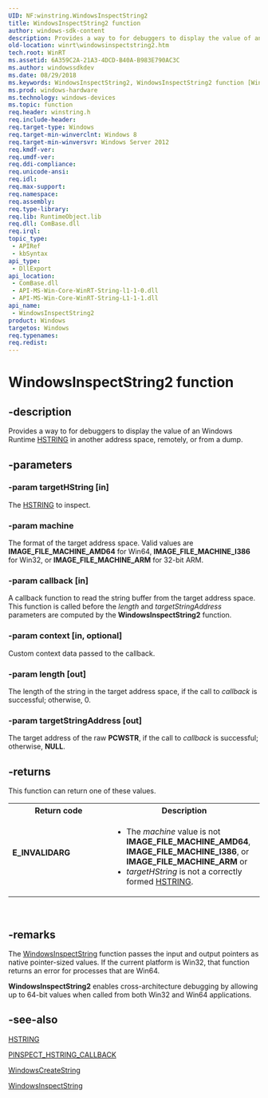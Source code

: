 ```yaml
---
UID: NF:winstring.WindowsInspectString2
title: WindowsInspectString2 function
author: windows-sdk-content
description: Provides a way to for debuggers to display the value of an Windows Runtime&#160;HSTRING in another address space, remotely, or from a dump.
old-location: winrt\windowsinspectstring2.htm
tech.root: WinRT
ms.assetid: 6A359C2A-21A3-4DCD-B40A-B983E790AC3C
ms.author: windowssdkdev
ms.date: 08/29/2018
ms.keywords: WindowsInspectString2, WindowsInspectString2 function [Windows Runtime], winrt.windowsinspectstring2, winstring/WindowsInspectString2
ms.prod: windows-hardware
ms.technology: windows-devices
ms.topic: function
req.header: winstring.h
req.include-header: 
req.target-type: Windows
req.target-min-winverclnt: Windows 8
req.target-min-winversvr: Windows Server 2012
req.kmdf-ver: 
req.umdf-ver: 
req.ddi-compliance: 
req.unicode-ansi: 
req.idl: 
req.max-support: 
req.namespace: 
req.assembly: 
req.type-library: 
req.lib: RuntimeObject.lib
req.dll: ComBase.dll
req.irql: 
topic_type:
 - APIRef
 - kbSyntax
api_type:
 - DllExport
api_location:
 - ComBase.dll
 - API-MS-Win-Core-WinRT-String-l1-1-0.dll
 - API-MS-Win-Core-WinRT-String-L1-1-1.dll
api_name:
 - WindowsInspectString2
product: Windows
targetos: Windows
req.typenames: 
req.redist: 
---
```


# WindowsInspectString2 function


## -description


Provides a way to for debuggers to display the value of an Windows Runtime <a href="https://msdn.microsoft.com/763ACE57-EFDD-482E-851E-668D7756C5DF">HSTRING</a> in another address space, remotely, or from a dump. 


## -parameters




### -param targetHString [in]

The <a href="https://msdn.microsoft.com/763ACE57-EFDD-482E-851E-668D7756C5DF">HSTRING</a> to inspect.


### -param machine

The format of the target address space. Valid values are <b>IMAGE_FILE_MACHINE_AMD64</b> for Win64,  <b>IMAGE_FILE_MACHINE_I386</b> for  Win32, or <b>IMAGE_FILE_MACHINE_ARM</b> for 32-bit ARM.


### -param callback [in]

A callback function to read the string buffer from the target address space. This function is called before the <i>length</i> and <i>targetStringAddress</i> parameters are computed by the <b>WindowsInspectString2</b> function.


### -param context [in, optional]

Custom context data passed to the callback.


### -param length [out]

The length of the string in the target address space, if the call to <i>callback</i> is successful; otherwise, 0.


### -param targetStringAddress [out]

The target address of the raw <b>PCWSTR</b>, if the call to <i>callback</i> is successful; otherwise, <b>NULL</b>.


## -returns



This function can return one of these values.

<table>
<tr>
<th>Return code</th>
<th>Description</th>
</tr>
<tr>
<td width="40%">
<dl>
<dt><b>E_INVALIDARG</b></dt>
</dl>
</td>
<td width="60%">

<ul>
<li>The <i>machine</i> value is not <b>IMAGE_FILE_MACHINE_AMD64</b>,  <b>IMAGE_FILE_MACHINE_I386</b>, or <b>IMAGE_FILE_MACHINE_ARM</b> or</li>
<li><i>targetHString</i> is not a correctly formed <a href="https://msdn.microsoft.com/763ACE57-EFDD-482E-851E-668D7756C5DF">HSTRING</a>. </li>
</ul>


</td>
</tr>
</table>
 




## -remarks



The <a href="https://msdn.microsoft.com/DB1A35D3-D7DF-439F-B4C2-9510FC1977E9">WindowsInspectString</a> function passes the input and output pointers as native pointer-sized values. If  the current platform is Win32, that function returns an error for processes that are Win64. 

<b>WindowsInspectString2</b> enables cross-architecture debugging by allowing up to 64-bit values when called from both Win32 and Win64 applications. 




## -see-also




<a href="https://msdn.microsoft.com/763ACE57-EFDD-482E-851E-668D7756C5DF">HSTRING</a>



<a href="https://msdn.microsoft.com/B3DAB59B-15A5-42A0-8545-94F585D8FF09">PINSPECT_HSTRING_CALLBACK</a>



<a href="https://msdn.microsoft.com/CACEFB80-A47E-45A7-9E13-29C1326B9453">WindowsCreateString</a>



<a href="https://msdn.microsoft.com/DB1A35D3-D7DF-439F-B4C2-9510FC1977E9">WindowsInspectString</a>
 

 

